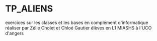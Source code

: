 # TP_ALIENS
exercices sur les classes et les bases en complément d'informatique réaliser par Zélie Cholet et Chloé Gautier élèves en L1 MIASHS à l'UCO d'angers
